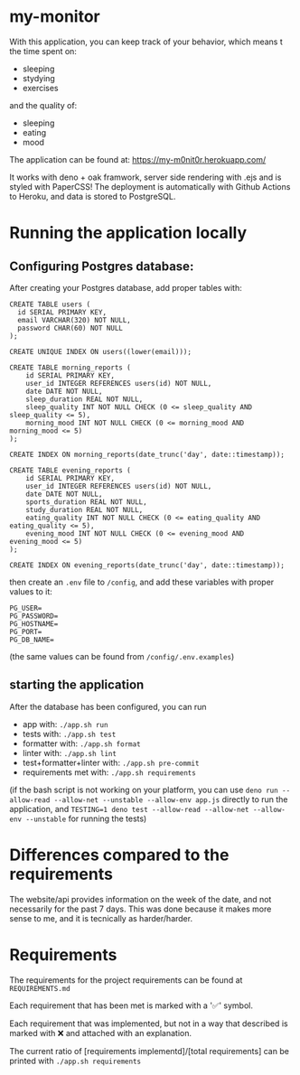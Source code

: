 # my-monitor

With this application, you can keep track of your behavior, which means t
the time spent on:

- sleeping
- stydying
- exercises

and the quality of:

- sleeping
- eating
- mood

The application can be found at: https://my-m0nit0r.herokuapp.com/

It works with deno + oak framwork, server side rendering with .ejs and
is styled with PaperCSS! The deployment is automatically with Github
Actions to Heroku, and data is stored to PostgreSQL.

# Running the application locally

## Configuring Postgres database:

After creating your Postgres database, add proper tables with:

```
CREATE TABLE users (
  id SERIAL PRIMARY KEY,
  email VARCHAR(320) NOT NULL,
  password CHAR(60) NOT NULL
);

CREATE UNIQUE INDEX ON users((lower(email)));

CREATE TABLE morning_reports (
    id SERIAL PRIMARY KEY,
    user_id INTEGER REFERENCES users(id) NOT NULL,
    date DATE NOT NULL,
    sleep_duration REAL NOT NULL,
    sleep_quality INT NOT NULL CHECK (0 <= sleep_quality AND sleep_quality <= 5),
    morning_mood INT NOT NULL CHECK (0 <= morning_mood AND morning_mood <= 5)
);

CREATE INDEX ON morning_reports(date_trunc('day', date::timestamp));

CREATE TABLE evening_reports (
    id SERIAL PRIMARY KEY,
    user_id INTEGER REFERENCES users(id) NOT NULL,
    date DATE NOT NULL,
    sports_duration REAL NOT NULL,
    study_duration REAL NOT NULL,
    eating_quality INT NOT NULL CHECK (0 <= eating_quality AND eating_quality <= 5),
    evening_mood INT NOT NULL CHECK (0 <= evening_mood AND evening_mood <= 5)
);

CREATE INDEX ON evening_reports(date_trunc('day', date::timestamp));
```

then create an `.env` file to `/config`, and add these variables
with proper values to it:

```
PG_USER=
PG_PASSWORD=
PG_HOSTNAME=
PG_PORT=
PG_DB_NAME=
```

(the same values can be found from `/config/.env.examples`)

## starting the application

After the database has been configured, you can run

- app with: `./app.sh run`
- tests with: `./app.sh test`
- formatter with: `./app.sh format`
- linter with: `./app.sh lint`
- test+formatter+linter with: `./app.sh pre-commit`
- requirements met with: `./app.sh requirements`

(if the bash script is not working on your platform, you can use
`deno run --allow-read --allow-net --unstable --allow-env app.js`
directly to run the application, and
`TESTING=1 deno test --allow-read --allow-net --allow-env --unstable`
for running the tests)

# Differences compared to the requirements

The website/api provides information on the week of the date, and not
necessarily for the past 7 days. This was done because it makes more
sense to me, and it is tecnically as harder/harder.

# Requirements

The requirements for the project requirements can be found at `REQUIREMENTS.md`

Each requirement that has been met is marked with a '✅' symbol.

Each requirement that was implemented, but not in a way that described is marked with ❌
and attached with an explanation.

The current ratio of [requirements implementd]/[total requirements] can be printed with
`./app.sh requirements`
